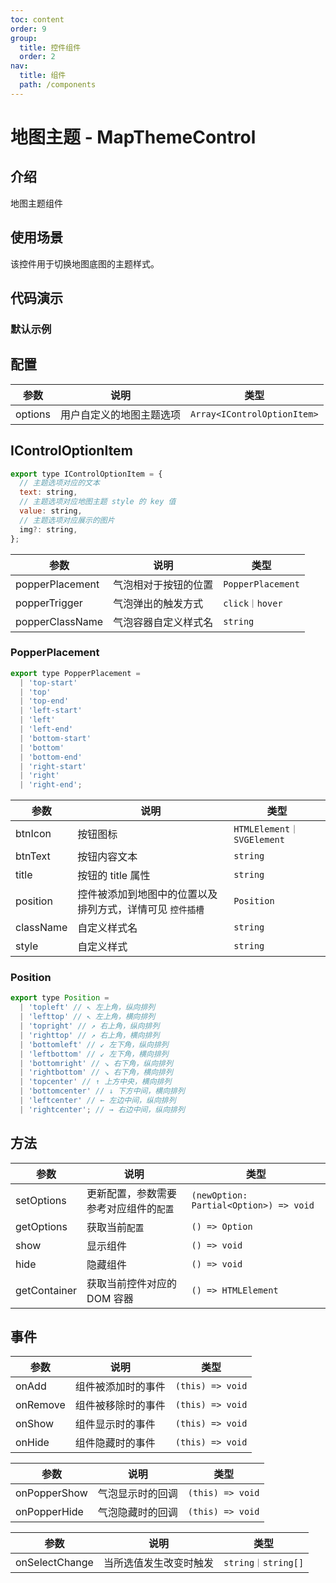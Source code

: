 ```yaml
---
toc: content
order: 9
group:
  title: 控件组件
  order: 2
nav:
  title: 组件
  path: /components
---
```


# 地图主题 - MapThemeControl

## 介绍

地图主题组件

## 使用场景

该控件用于切换地图底图的主题样式。

## 代码演示

### 默认示例

<code src="./demos/default.tsx" defaultShowCode compact></code>

## 配置

| 参数    | 说明                     | 类型                        |
| ------- | ------------------------ | --------------------------- |
| options | 用户自定义的地图主题选项 | `Array<IControlOptionItem>` |

## IControlOptionItem

```js
export type IControlOptionItem = {
  // 主题选项对应的文本
  text: string,
  // 主题选项对应地图主题 style 的 key 值
  value: string,
  // 主题选项对应展示的图片
  img?: string,
};
```

| 参数            | 说明                 | 类型              |
| --------------- | -------------------- | ----------------- |
| popperPlacement | 气泡相对于按钮的位置 | `PopperPlacement` |
| popperTrigger   | 气泡弹出的触发方式   | `click｜hover`    |
| popperClassName | 气泡容器自定义样式名 | `string`          |

### PopperPlacement

```js
export type PopperPlacement =
  | 'top-start'
  | 'top'
  | 'top-end'
  | 'left-start'
  | 'left'
  | 'left-end'
  | 'bottom-start'
  | 'bottom'
  | 'bottom-end'
  | 'right-start'
  | 'right'
  | 'right-end';
```

| 参数      | 说明                                                      | 类型                      |
| --------- | --------------------------------------------------------- | ------------------------- |
| btnIcon   | 按钮图标                                                  | `HTMLElement｜SVGElement` |
| btnText   | 按钮内容文本                                              | `string`                  |
| title     | 按钮的 title 属性                                         | `string`                  |
| position  | 控件被添加到地图中的位置以及排列方式，详情可见 `控件插槽` | `Position`                |
| className | 自定义样式名                                              | `string`                  |
| style     | 自定义样式                                                | `string`                  |

### Position

```js
export type Position =
  | 'topleft' // ↖ 左上角，纵向排列
  | 'lefttop' // ↖ 左上角，横向排列
  | 'topright' // ↗ 右上角，纵向排列
  | 'righttop' // ↗ 右上角，横向排列
  | 'bottomleft' // ↙ 左下角，纵向排列
  | 'leftbottom' // ↙ 左下角，横向排列
  | 'bottomright' // ↘ 右下角，纵向排列
  | 'rightbottom' // ↘ 右下角，横向排列
  | 'topcenter' // ↑ 上方中央，横向排列
  | 'bottomcenter' // ↓ 下方中间，横向排列
  | 'leftcenter' // ← 左边中间，纵向排列
  | 'rightcenter'; // → 右边中间，纵向排列
```

## 方法

| 参数         | 说明                                   | 类型                                   |
| ------------ | -------------------------------------- | -------------------------------------- |
| setOptions   | 更新配置，参数需要参考对应组件的`配置` | `(newOption: Partial<Option>) => void` |
| getOptions   | 获取当前`配置`                         | `() => Option`                         |
| show         | 显示组件                               | `() => void`                           |
| hide         | 隐藏组件                               | `() => void`                           |
| getContainer | 获取当前控件对应的 DOM 容器            | `() => HTMLElement`                    |

## 事件

| 参数     | 说明               | 类型             |
| -------- | ------------------ | ---------------- |
| onAdd    | 组件被添加时的事件 | `(this) => void` |
| onRemove | 组件被移除时的事件 | `(this) => void` |
| onShow   | 组件显示时的事件   | `(this) => void` |
| onHide   | 组件隐藏时的事件   | `(this) => void` |

| 参数         | 说明             | 类型             |
| ------------ | ---------------- | ---------------- |
| onPopperShow | 气泡显示时的回调 | `(this) => void` |
| onPopperHide | 气泡隐藏时的回调 | `(this) => void` |

| 参数           | 说明                   | 类型               |
| -------------- | ---------------------- | ------------------ |
| onSelectChange | 当所选值发生改变时触发 | `string｜string[]` |

